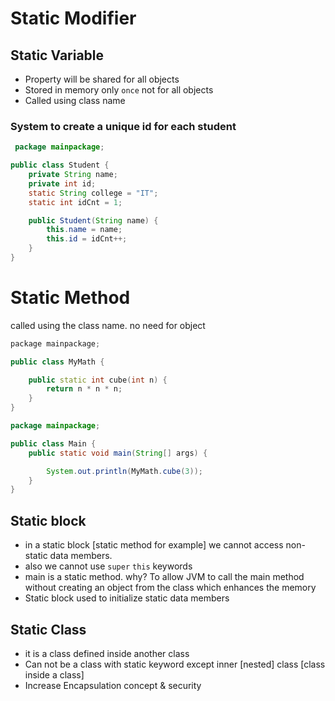 # Static Modifier
## Static Variable
- Property will be shared for all objects
- Stored in memory only `once` not for all objects
- Called using class name

### System to create a unique id for each student
```java
 package mainpackage;

public class Student {
    private String name;
    private int id;
    static String college = "IT";
    static int idCnt = 1;

    public Student(String name) {
        this.name = name;
        this.id = idCnt++;
    }
}
```

# Static Method
called using the class name. no need for object


```cpp
package mainpackage;

public class MyMath {

    public static int cube(int n) {
        return n * n * n;
    }
}
```
```java
package mainpackage;

public class Main {
    public static void main(String[] args) {

        System.out.println(MyMath.cube(3));
    }
}
```

## Static block 
- in a static block [static method for example] we cannot access non-static data members.
- also we cannot use `super` `this` keywords
- main is a static method. why? To allow JVM to call the main method without creating an object from the class which enhances the memory
- Static block used to initialize static data members


## Static Class
- it is a class defined inside another class
- Can not be a class with static keyword except inner [nested] class [class inside a class]
- Increase Encapsulation concept & security 
